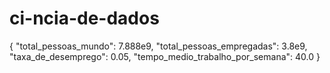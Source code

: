 # ci-ncia-de-dados
{
    "total_pessoas_mundo": 7.888e9,
    "total_pessoas_empregadas": 3.8e9,
    "taxa_de_desemprego": 0.05,
    "tempo_medio_trabalho_por_semana": 40.0
}

